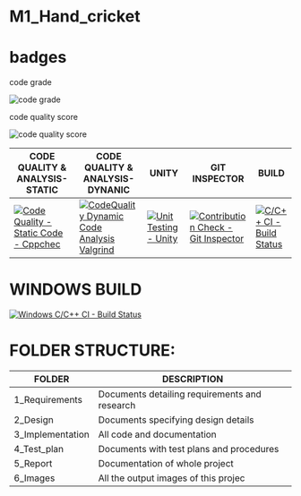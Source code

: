 # M1_Hand_cricket

# badges

code grade

![code grade](https://api.codiga.io/project/32566/status/svg)

code quality score

![code quality score](https://api.codiga.io/project/32566/score/svg)


| CODE QUALITY & ANALYSIS-STATIC                                                                                                                                                                                                	| CODE QUALITY & ANALYSIS-DYNANIC                                                                                                                                                                                                           	| UNITY                                                                                                                                                                                                         	| GIT INSPECTOR                                                                                                                                                                                                                             	| BUILD                                                                                                                                                                                                            	|
|-------------------------------------------------------------------------------------------------------------------------------------------------------------------------------------------------------------------------------	|-------------------------------------------------------------------------------------------------------------------------------------------------------------------------------------------------------------------------------------------	|---------------------------------------------------------------------------------------------------------------------------------------------------------------------------------------------------------------	|-------------------------------------------------------------------------------------------------------------------------------------------------------------------------------------------------------------------------------------------	|------------------------------------------------------------------------------------------------------------------------------------------------------------------------------------------------------------------	|
| [![Code Quality - Static Code - Cppchec](https://github.com/Gulshan-J/M1_Application_Handcricket/actions/workflows/c-cpp.yml/badge.svg)](https://github.com/Gulshan-J/M1_Application_Handcricket/actions/workflows/c-cpp.yml) 	| [![CodeQuality Dynamic Code Analysis Valgrind](https://github.com/Gulshan-J/M1_Application_Handcricket/actions/workflows/valgrind.yml/badge.svg)](https://github.com/Gulshan-J/M1_Application_Handcricket/actions/workflows/valgrind.yml) 	| [![Unit Testing - Unity](https://github.com/Gulshan-J/M1_Application_Handcricket/actions/workflows/unity.yml/badge.svg)](https://github.com/Gulshan-J/M1_Application_Handcricket/actions/workflows/unity.yml) 	| [![Contribution Check - Git Inspector](https://github.com/Gulshan-J/M1_Application_Handcricket/actions/workflows/gitinspector.yml/badge.svg)](https://github.com/Gulshan-J/M1_Application_Handcricket/actions/workflows/gitinspector.yml) 	| [![C/C++ CI - Build Status](https://github.com/Gulshan-J/M1_Application_Handcricket/actions/workflows/linux.yml/badge.svg)](https://github.com/Gulshan-J/M1_Application_Handcricket/actions/workflows/linux.yml) 	|

# WINDOWS BUILD

[![Windows C/C++ CI - Build Status](https://github.com/Gulshan-J/M1_Application_Handcricket/actions/workflows/windows.yml/badge.svg)](https://github.com/Gulshan-J/M1_Application_Handcricket/actions/workflows/windows.yml)



  # FOLDER STRUCTURE:
  
  | FOLDER           	| DESCRIPTION                                   	|
|------------------	|-----------------------------------------------	|
| 1_Requirements   	| Documents detailing requirements and research 	|
| 2_Design         	| Documents specifying design details           	|
| 3_Implementation 	| All code and documentation                    	|
| 4_Test_plan      	| Documents with test plans and procedures      	|
| 5_Report         	| Documentation of whole project                	|
| 6_Images         	| All the output images of this projec          	|



